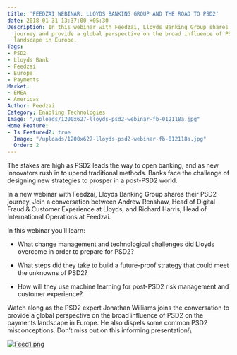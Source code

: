 ```yaml
---
title: 'FEEDZAI WEBINAR: LLOYDS BANKING GROUP AND THE ROAD TO PSD2'
date: 2018-01-31 13:37:00 +05:30
Description: In this webinar with Feedzai, Lloyds Banking Group shares their PSD2
  journey and provide a global perspective on the broad influence of PSD2 on the payments
  landscape in Europe.
Tags:
- PSD2
- Lloyds Bank
- Feedzai
- Europe
- Payments
Market:
- EMEA
- Americas
Author: Feedzai
Category: Enabling Technologies
Image: "/uploads/1200x627-lloyds-psd2-webinar-fb-012118a.jpg"
Home Feature:
- Is Featured?: true
  Image: "/uploads/1200x627-lloyds-psd2-webinar-fb-012118a.jpg"
  Order: 2
---
```


The stakes are high as PSD2 leads the way to open banking, and as new innovators rush in to upend traditional methods. Banks face the challenge of designing new strategies to prosper in a post-PSD2 world.

In a new webinar with Feedzai, Lloyds Banking Group shares their PSD2 journey. Join a conversation between Andrew Renshaw, Head of Digital Fraud & Customer Experience at Lloyds, and Richard Harris, Head of International Operations at Feedzai.

In this webinar you’ll learn:

* What change management and technological challenges did Lloyds overcome in order to prepare for PSD2?

* What steps did they take to build a future-proof strategy that could meet the unknowns of PSD2?

* How will they use machine learning for post-PSD2 risk management and customer experience?

Watch along as the PSD2 expert Jonathan Williams joins the conversation to provide a global perspective on the broad influence of PSD2 on the payments landscape in Europe. He also dispels some common PSD2 misconceptions. Don’t miss out on this informing presentation!\

[![Feed1.png](/uploads/Feed1.png)](https://feedzai.com/resources/psd2-webinar-lets-talk-payments/)